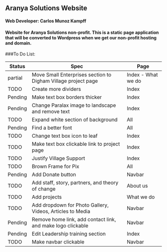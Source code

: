 ## Aranya Solutions Website

#### Web Developer: Carlos Munoz Kampff

#### Website for Aranya Solutions non-profit. This is a static page application that will be converted to Wordpress when we get our non-profit hosting and domain.

###To Do List:

|Status|Spec|Page|                
|------|----|----|
|partial| Move Small Enterprises section to Digham Village project page | Index - What we do|
|TODO| Create more dividers | Index |
|Pending| Make text box borders thicker | Index|
|Pending| Change Paralax image to landscape and remove text | Index |
|TODO| Expand white section of background | All |
|Pending| Find a better font | All|
|TODO| Change text box icon to leaf | Index|
|TODO| Make text box clickable link to project page | Index |
|TODO| Justify Village Support | Index|
|TODO| Brown Frame for Pix | All |
|Pending| Add Donate button | Navbar |
|TODO| Add staff, story, partners, and theory of change | About us |
|TODO| Add projects | What we do |
|TODO| Add dropdown for Photo Gallery, Videos, Articles to Media | Navbar |
|Pending| Remove home link, add contact link, and make logo clickable | Navbar |
|Pending| Edit Leadership training section | Index|
|TODO| Make navbar clickable | Navbar|
